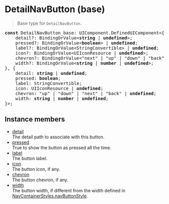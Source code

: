 # DetailNavButton (base)

> Base type for `DetailNavButton`.

<pre class="docgen_signature"><b>const</b> DetailNavButton_base: UIComponent.DefinedUIComponent&lt;{<br>    detail?: BindingOrValue&lt;<b>string</b> | <b>undefined</b>&gt;;<br>    pressed?: BindingOrValue&lt;<b>boolean</b>&gt; | <b>undefined</b>;<br>    label?: BindingOrValue&lt;StringConvertible&gt; | <b>undefined</b>;<br>    icon?: BindingOrValue&lt;UIIconResource | <b>undefined</b>&gt;;<br>    chevron?: BindingOrValue&lt;&quot;next&quot; | &quot;up&quot; | &quot;down&quot; | &quot;back&quot; | <b>undefined</b>&gt;;<br>    width?: BindingOrValue&lt;<b>string</b> | <b>number</b> | <b>undefined</b>&gt;;<br>}, {<br>    detail: <b>string</b> | <b>undefined</b>;<br>    pressed: <b>boolean</b>;<br>    label: StringConvertible;<br>    icon: UIIconResource | <b>undefined</b>;<br>    chevron: &quot;up&quot; | &quot;down&quot; | &quot;next&quot; | &quot;back&quot; | <b>undefined</b>;<br>    width: <b>string</b> | <b>number</b> | <b>undefined</b>;<br>}&gt;;</pre>

## Instance members

- [<!--{ref:property}-->detail](DetailNavButton_base_detail.md) \
    The detail path to associate with this button.
- [<!--{ref:property}-->pressed](DetailNavButton_base_pressed.md) \
    True to show the button as pressed all the time.
- [<!--{ref:property}-->label](DetailNavButton_base_label.md) \
    The button label.
- [<!--{ref:property}-->icon](DetailNavButton_base_icon.md) \
    The button icon, if any.
- [<!--{ref:property}-->chevron](DetailNavButton_base_chevron.md) \
    The button chevron, if any.
- [<!--{ref:property}-->width](DetailNavButton_base_width.md) \
    The button width, if different from the width defined in [NavContainerStyles.navButtonStyle](NavContainerStyles_navButtonStyle.md).